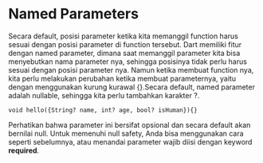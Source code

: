 # Named Parameters
Secara default, posisi parameter ketika kita memanggil function harus sesuai dengan posisi
parameter di function tersebut. Dart memiliki fitur dengan named parameter, dimana saat memanggil parameter kita bisa menyebutkan nama parameter nya, sehingga posisinya tidak perlu harus sesuai dengan posisi parameter nya. Namun ketika membuat function nya, kita perlu melakukan perubahan ketika membuat parameternya, yaitu dengan menggunakan kurung kurawal {}.Secara default, named parameter adalah nullable, sehingga kita perlu tambahkan karakter ?.
```
void hello({String? name, int? age, bool? isHuman}){}
```
Perhatikan bahwa parameter ini bersifat opsional dan secara default akan bernilai null. Untuk memenuhi null safety, Anda bisa menggunakan cara seperti sebelumnya, atau menandai parameter wajib diisi dengan keyword **required**.